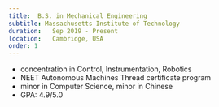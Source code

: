 ```yaml
---
title:  B.S. in Mechanical Engineering
subtitle: Massachusetts Institute of Technology
duration:   Sep 2019 - Present
location:   Cambridge, USA
order: 1
---
```


- concentration in Control, Instrumentation, Robotics
- NEET Autonomous Machines Thread certificate program
- minor in Computer Science, minor in Chinese
- GPA: 4.9/5.0